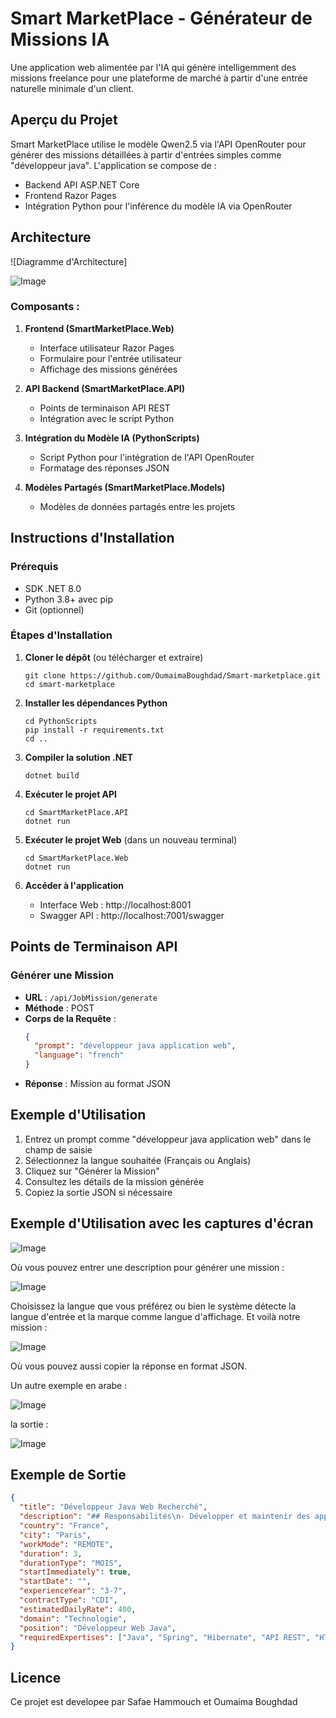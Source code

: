# Smart MarketPlace - Générateur de Missions IA

Une application web alimentée par l'IA qui génère intelligemment des missions freelance pour une plateforme de marché à partir d'une entrée naturelle minimale d'un client.

## Aperçu du Projet

Smart MarketPlace utilise le modèle Qwen2.5 via l'API OpenRouter pour générer des missions détaillées à partir d'entrées simples comme "développeur java". L'application se compose de :

- Backend API ASP.NET Core
- Frontend Razor Pages
- Intégration Python pour l'inférence du modèle IA via OpenRouter

## Architecture

![Diagramme d'Architecture]

![Image](https://github.com/user-attachments/assets/ab122462-6d0c-4792-a329-1a0918e48486)

### Composants :

1. **Frontend (SmartMarketPlace.Web)**
   - Interface utilisateur Razor Pages
   - Formulaire pour l'entrée utilisateur
   - Affichage des missions générées

2. **API Backend (SmartMarketPlace.API)**
   - Points de terminaison API REST
   - Intégration avec le script Python

3. **Intégration du Modèle IA (PythonScripts)**
   - Script Python pour l'intégration de l'API OpenRouter
   - Formatage des réponses JSON

4. **Modèles Partagés (SmartMarketPlace.Models)**
   - Modèles de données partagés entre les projets

## Instructions d'Installation

### Prérequis

- SDK .NET 8.0
- Python 3.8+ avec pip
- Git (optionnel)

### Étapes d'Installation

1. **Cloner le dépôt** (ou télécharger et extraire)
   ```
   git clone https://github.com/OumaimaBoughdad/Smart-marketplace.git
   cd smart-marketplace
   ```

2. **Installer les dépendances Python**
   ```
   cd PythonScripts
   pip install -r requirements.txt
   cd ..
   ```

3. **Compiler la solution .NET**
   ```
   dotnet build
   ```

4. **Exécuter le projet API**
   ```
   cd SmartMarketPlace.API
   dotnet run
   ```

5. **Exécuter le projet Web** (dans un nouveau terminal)
   ```
   cd SmartMarketPlace.Web
   dotnet run
   ```

6. **Accéder à l'application**
   - Interface Web : http://localhost:8001
   - Swagger API : http://localhost:7001/swagger



## Points de Terminaison API

### Générer une Mission
- **URL** : `/api/JobMission/generate`
- **Méthode** : POST
- **Corps de la Requête** :
  ```json
  {
    "prompt": "développeur java application web",
    "language": "french"
  }
  ```
- **Réponse** : Mission au format JSON

## Exemple d'Utilisation

1. Entrez un prompt comme "développeur java application web" dans le champ de saisie
2. Sélectionnez la langue souhaitée (Français ou Anglais)
3. Cliquez sur "Générer la Mission"
4. Consultez les détails de la mission générée
5. Copiez la sortie JSON si nécessaire

## Exemple d'Utilisation avec les captures d'écran

![Image](https://github.com/user-attachments/assets/c9c53c52-da35-4591-8717-8d7358908e36)

Où vous pouvez entrer une description pour générer une mission :


![Image](https://github.com/user-attachments/assets/63312ecd-e4f7-4bf3-a8cb-97fea220d0a3)

Choisissez la langue que vous préférez ou bien le système détecte la langue d'entrée et la marque comme langue d'affichage.
Et voilà notre mission :


![Image](https://github.com/user-attachments/assets/5cb00057-f9ea-43fc-9876-5d273bd278b5)

Où vous pouvez aussi copier la réponse en format JSON.

Un autre exemple en arabe :

![Image](https://github.com/user-attachments/assets/db3ac011-348b-4fcf-85f5-96afc5faa542)

la sortie : 

![Image](https://github.com/user-attachments/assets/c0f74485-69bf-4164-aad7-21034badf2fd)


## Exemple de Sortie

```json
{
  "title": "Développeur Java Web Recherché",
  "description": "## Responsabilités\n- Développer et maintenir des applications web Java\n- Collaborer avec les équipes de design et backend\n- Implémenter des solutions robustes et évolutives\n- Participer aux revues de code et aux tests\n\n## Exigences\n- Solide expérience avec Java et les technologies web\n- Connaissance du Framework Spring, Hibernate\n- Compréhension des API RESTful\n- Expérience avec les technologies front-end (HTML, CSS, JavaScript)",
  "country": "France",
  "city": "Paris",
  "workMode": "REMOTE",
  "duration": 3,
  "durationType": "MOIS",
  "startImmediately": true,
  "startDate": "",
  "experienceYear": "3-7",
  "contractType": "CDI",
  "estimatedDailyRate": 400,
  "domain": "Technologie",
  "position": "Développeur Web Java",
  "requiredExpertises": ["Java", "Spring", "Hibernate", "API REST", "HTML/CSS", "JavaScript"]
}
```



## Licence

Ce projet est developee par Safae Hammouch et Oumaima Boughdad
